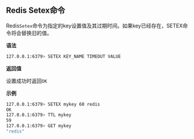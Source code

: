 ## Redis Setex命令

Redis`Setex`命令为指定的key设置值及其过期时间。如果key已经存在，SETEX命令将会替换旧的值。

**语法**

```bash
127.0.0.1:6379> SETEX KEY_NAME TIMEOUT VALUE
```

**返回值**

设置成功时返回`OK`

**示例**

```bash
127.0.0.1:6379> SETEX mykey 60 redis
OK
127.0.0.1:6379> TTL mykey
59
127.0.0.1:6379> GET mykey
"redis"
```
